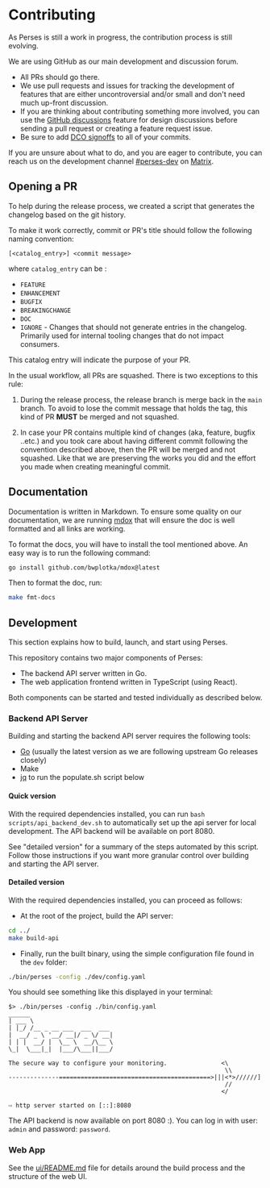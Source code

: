 # Contributing

As Perses is still a work in progress, the contribution process is still evolving.

We are using GitHub as our main development and discussion forum.

- All PRs should go there.
- We use pull requests and issues for tracking the development of features that are either uncontroversial and/or small
  and don't need much up-front discussion.
- If you are thinking about contributing something more involved, you can use
  the [GitHub discussions](https://github.com/perses/perses/discussions) feature for design discussions before sending a
  pull request or creating a feature request issue.
- Be sure to add [DCO signoffs](https://github.com/probot/dco#how-it-works) to all of your commits.

If you are unsure about what to do, and you are eager to contribute, you can reach us on the development
channel [#perses-dev](https://matrix.to/#/#perses-dev:matrix.org) on [Matrix](https://matrix.org/).

## Opening a PR

To help during the release process, we created a script that generates the changelog based on the git history.

To make it work correctly, commit or PR's title should follow the following naming convention:

`[<catalog_entry>] <commit message>`

where `catalog_entry` can be :

- `FEATURE`
- `ENHANCEMENT`
- `BUGFIX`
- `BREAKINGCHANGE`
- `DOC`
- `IGNORE` - Changes that should not generate entries in the changelog. Primarily used for internal tooling changes that
  do not impact consumers.

This catalog entry will indicate the purpose of your PR.

In the usual workflow, all PRs are squashed. There is two exceptions to this rule:

1. During the release process, the release branch is merge back in the `main` branch. To avoid to lose the commit
   message that holds the tag, this kind of PR **MUST** be merged and not squashed.

2. In case your PR contains multiple kind of changes (aka, feature, bugfix ..etc.) and you took care about having
   different commit following the convention described above, then the PR will be merged and not squashed. Like that we
   are preserving the works you did and the effort you made when creating meaningful commit.

## Documentation

Documentation is written in Markdown. To ensure some quality on our documentation, we are
running [mdox](https://github.com/bwplotka/mdox) that will ensure the doc is well formatted and all links are working.

To format the docs, you will have to install the tool mentioned above. An easy way is to run the following command:

```bash
go install github.com/bwplotka/mdox@latest
```

Then to format the doc, run:

```bash
make fmt-docs
```

## Development

This section explains how to build, launch, and start using Perses.

This repository contains two major components of Perses:

- The backend API server written in Go.
- The web application frontend written in TypeScript (using React).

Both components can be started and tested individually as described below.

### Backend API Server

Building and starting the backend API server requires the following tools:

- [Go](https://go.dev/doc/install) (usually the latest version as we are following upstream Go releases closely)
- Make
- [jq](https://stedolan.github.io/jq/download/) to run the populate.sh script below

#### Quick version

With the required dependencies installed, you can run `bash scripts/api_backend_dev.sh` to automatically set up the api
server for local development. The API backend will be available on port 8080.

See "detailed version" for a summary of the steps automated by this script. Follow those instructions if you want more
granular control over building and starting the API server.

#### Detailed version

With the required dependencies installed, you can proceed as follows:

- At the root of the project, build the API server:

```bash
cd ../
make build-api
```

- Finally, run the built binary, using the simple configuration file found in the `dev` folder:

```bash
./bin/perses -config ./dev/config.yaml
```

You should see something like this displayed in your terminal:

```log
$> ./bin/perses -config ./bin/config.yaml
______
| ___ \
| |_/ /__ _ __ ___  ___  ___
|  __/ _ \ '__/ __|/ _ \/ __|
| | |  __/ |  \__ \  __/\__ \
\_|  \___|_|  |___/\___||___/

The secure way to configure your monitoring.               <\
                                                            \\
--------------==========================================>|||<*>//////]
                                                            //
                                                           </

⇨ http server started on [::]:8080

```

The API backend is now available on port 8080 :). You can log in with user: `admin` and password: `password`.

### Web App

See the [ui/README.md](./ui/README.md) file for details around the build process and the structure of the web UI.
